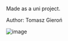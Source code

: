 Made as a uni project.

Author: Tomasz Gieroń

![image](https://user-images.githubusercontent.com/108593509/199535761-3063a6a4-d799-43a5-b339-1a1ea5b2a5c9.png)


















